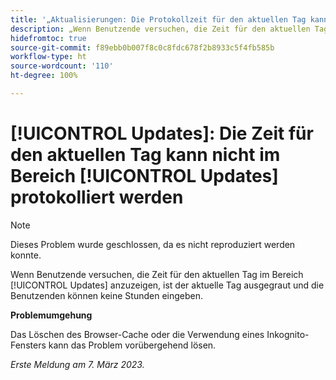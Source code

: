 ```yaml
---
title: '„Aktualisierungen: Die Protokollzeit für den aktuellen Tag kann nicht im Bereich „Updates“ protokolliert werden“'
description: „Wenn Benutzende versuchen, die Zeit für den aktuellen Tag im Bereich „Updates“ zu protokollieren, wird der aktuelle Tag ausgegraut und die Benutzenden können keine Stunden eingeben.“
hidefromtoc: true
source-git-commit: f89ebb0b007f8c0c8fdc678f2b8933c5f4fb585b
workflow-type: ht
source-wordcount: '110'
ht-degree: 100%

---
```



# [!UICONTROL Updates]: Die Zeit für den aktuellen Tag kann nicht im Bereich [!UICONTROL Updates] protokolliert werden

>[!NOTE]
>
>Dieses Problem wurde geschlossen, da es nicht reproduziert werden konnte.

Wenn Benutzende versuchen, die Zeit für den aktuellen Tag im Bereich [!UICONTROL Updates] anzuzeigen, ist der aktuelle Tag ausgegraut und die Benutzenden können keine Stunden eingeben.

**Problemumgehung**

Das Löschen des Browser-Cache oder die Verwendung eines Inkognito-Fensters kann das Problem vorübergehend lösen.

_Erste Meldung am 7. März 2023._

